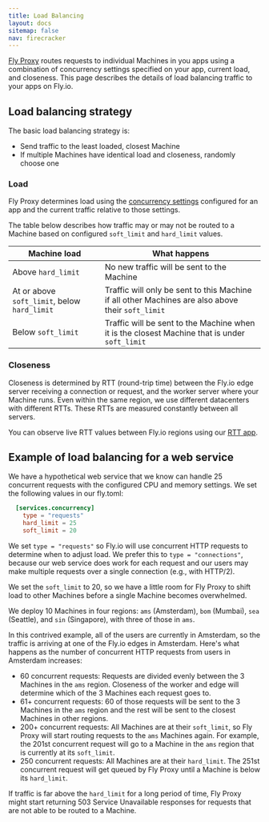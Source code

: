 ```yaml
---
title: Load Balancing
layout: docs
sitemap: false
nav: firecracker
---
```


[Fly Proxy](/docs/reference/fly-proxy) routes requests to individual Machines in you apps using a combination of concurrency settings specified on your app, current load, and closeness. This page describes the details of load balancing traffic to your apps on Fly.io.

## Load balancing strategy

The basic load balancing strategy is:

* Send traffic to the least loaded, closest Machine
* If multiple Machines have identical load and closeness, randomly choose one

### Load

Fly Proxy determines load using the [concurrency settings](/docs/reference/configuration#services-concurrency) configured for an app and the current traffic relative to those settings.

The table below describes how traffic may or may not be routed to a Machine based on configured `soft_limit` and `hard_limit` values.

| Machine load | What happens |
|---|---|
| Above `hard_limit` | No new traffic will be sent to the Machine |
| At or above `soft_limit`, below `hard_limit` | Traffic will only be sent to this Machine if all other Machines are also above their `soft_limit` |
| Below `soft_limit` | Traffic will be sent to the Machine when it is the closest Machine that is under `soft_limit` |

### Closeness

Closeness is determined by RTT (round-trip time) between the Fly.io edge server receiving a connection or request, and the worker server where your Machine runs. Even within the same region, we use different datacenters with different RTTs. These RTTs are measured constantly between all servers.

You can observe live RTT values between Fly.io regions using our [RTT app](https://rtt.fly.dev/).

## Example of load balancing for a web service

We have a hypothetical web service that we know can handle 25 concurrent requests with the configured CPU and memory settings. We set the following values in our fly.toml:

```toml
  [services.concurrency]
    type = "requests"
    hard_limit = 25
    soft_limit = 20
```

We set `type = "requests"` so Fly.io will use concurrent HTTP requests to determine when to adjust load. We prefer this to `type = "connections"`, because our web service does work for each request and our users may make multiple requests over a single connection (e.g., with HTTP/2). 

We set the `soft_limit` to 20, so we have a little room for Fly Proxy to shift load to other Machines before a single Machine becomes overwhelmed.

We deploy 10 Machines in four regions: `ams` (Amsterdam), `bom` (Mumbai), `sea` (Seattle), and `sin` (Singapore), with three of those in `ams`.

In this contrived example, all of the users are currently in Amsterdam, so the traffic is arriving at one of the Fly.io edges in Amsterdam. Here's what happens as the number of concurrent HTTP requests from users in Amsterdam increases:

- 60 concurrent requests: Requests are divided evenly between the 3 Machines in the `ams` region. Closeness of the worker and edge will determine which of the 3 Machines each request goes to.
- 61+ concurrent requests: 60 of those requests will be sent to the 3 Machines in the `ams` region and the rest will be sent to the closest Machines in other regions.
- 200+ concurrent requests: All Machines are at their `soft_limit`, so Fly Proxy will start routing requests to the `ams` Machines again. For example, the 201st concurrent request will go to a Machine in the `ams` region that is currently at its `soft_limit`.
- 250 concurrent requests: All Machines are at their `hard_limit`. The 251st concurrent request will get queued by Fly Proxy until a Machine is below its `hard_limit`.

If traffic is far above the `hard_limit` for a long period of time, Fly Proxy might start returning 503 Service Unavailable responses for requests that are not able to be routed to a Machine.
